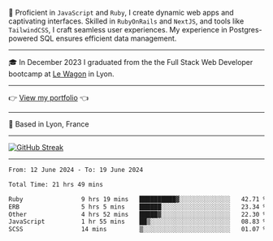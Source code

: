 📖 Proficient in `JavaScript` and `Ruby`, I create dynamic web apps and captivating interfaces. Skilled in `RubyOnRails` and `NextJS`, and tools like `TailwindCSS`, I craft seamless user experiences. My experience in Postgres-powered SQL ensures efficient data management.

***

🎓 In December 2023 I graduated from the the Full Stack Web Developer bootcamp at [Le Wagon](https://www.lewagon.com/) in Lyon.

***

👉 <a href="https://www.davidlau.dev/" target="_blank">View my portfolio</a> 👈

***

📍 Based in Lyon, France

***

[![GitHub Streak](https://streak-stats.demolab.com?user=kaimunlau&theme=github-dark&hide_border=true)](https://git.io/streak-stats)

***

<!--START_SECTION:waka-->

```txt
From: 12 June 2024 - To: 19 June 2024

Total Time: 21 hrs 49 mins

Ruby                9 hrs 19 mins   ██████████▓░░░░░░░░░░░░░░   42.71 %
ERB                 5 hrs 5 mins    ██████░░░░░░░░░░░░░░░░░░░   23.34 %
Other               4 hrs 52 mins   █████▓░░░░░░░░░░░░░░░░░░░   22.30 %
JavaScript          1 hr 55 mins    ██▒░░░░░░░░░░░░░░░░░░░░░░   08.83 %
SCSS                14 mins         ▒░░░░░░░░░░░░░░░░░░░░░░░░   01.07 %
```

<!--END_SECTION:waka-->
